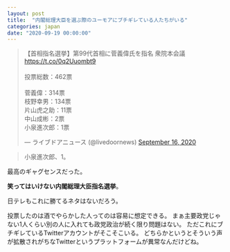 ```yaml
---
layout: post
title:  "内閣総理大臣を選ぶ際のユーモアにブチギレている人たちがいる"
categories: japan
date: "2020-09-19 00:00:00"
---
```


<blockquote class="twitter-tweet tw-align-center"><p lang="ja" dir="ltr">【首相指名選挙】第99代首相に菅義偉氏を指名 衆院本会議<a href="https://t.co/0q2Uuombt9">https://t.co/0q2Uuombt9</a><br><br>投票総数：462票<br><br>菅義偉：314票<br>枝野幸男：134票<br>片山虎之助：11票<br>中山成彬：2票<br>小泉進次郎：1票</p>&mdash; ライブドアニュース (@livedoornews) <a href="https://twitter.com/livedoornews/status/1306095445878272002?ref_src=twsrc%5Etfw">September 16, 2020</a></blockquote> <script async src="https://platform.twitter.com/widgets.js" charset="utf-8"></script>

> 小泉進次郎、1。

最高のギャグセンスだった。

**笑ってはいけない内閣総理大臣指名選挙**。

日テレもこれに勝てるネタはないだろう。

投票したのは酒でやらかした人ってのは容易に想定できる。
まぁ主要政党じゃない1人くらい別の人に入れても政党政治が続く限り問題はない。
ただこれにブチギレているTwitterアカウントがそこそこいる。
どちらかというとそういう声が拡散されがちなTwitterというプラットフォームが異常なんだけどね。


